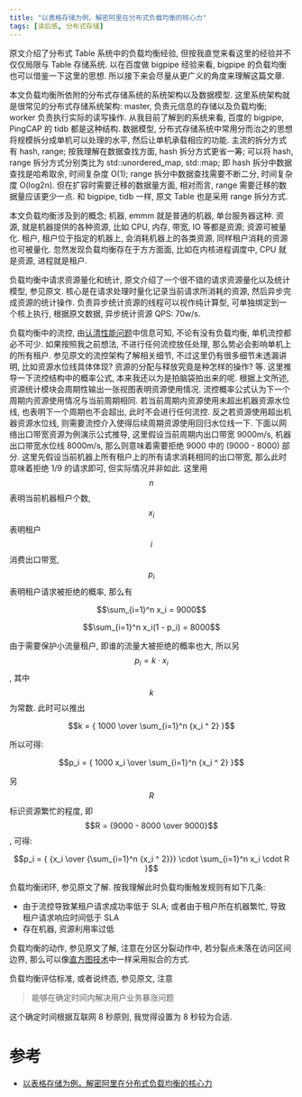 ```yaml
---
title: "以表格存储为例，解密阿里在分布式负载均衡的核心力"
tags: [读后感, 分布式存储]
---
```


原文介绍了分布式 Table 系统中的负载均衡经验, 但按我直觉来看这里的经验并不仅仅局限与 Table 存储系统. 以在百度做 bigpipe 经验来看, bigpipe 的负载均衡也可以借鉴一下这里的思想. 所以接下来会尽量从更广义的角度来理解这篇文章.

本文负载均衡所依附的分布式存储系统的系统架构以及数据模型. 这里系统架构就是很常见的分布式存储系统架构: master, 负责元信息的存储以及负载均衡; worker 负责执行实际的读写操作. 从我目前了解到的系统来看, 百度的 bigpipe, PingCAP 的 tidb 都是这种结构. 数据模型, 分布式存储系统中常用分而治之的思想将规模拆分成单机可以处理的水平, 然后让单机承载相应的功能. 主流的拆分方式有 hash, range; 按我理解在数据查找方面, hash 拆分方式更省一筹; 可以将 hash, range 拆分方式分别类比为 std::unordered_map, std::map; 即 hash 拆分中数据查找是哈希取余, 时间复杂度 O(1); range 拆分中数据查找需要不断二分, 时间复杂度 O(log2n). 但在扩容时需要迁移的数据量方面, 相对而言, range 需要迁移的数据量应该更少一点. 和 bigpipe, tidb 一样, 原文 Table 也是采用 range 拆分方式.

本文负载均衡涉及到的概念; 机器, emmm 就是普通的机器, 单台服务器这种. 资源, 就是机器提供的各种资源, 比如 CPU, 内存, 带宽, IO 等都是资源; 资源可被量化. 租户, 租户位于指定的机器上, 会消耗机器上的各类资源, 同样租户消耗的资源也可被量化. 忽然发现负载均衡存在于方方面面, 比如在内核进程调度中, CPU 就是资源, 进程就是租户.

负载均衡中请求资源量化和统计, 原文介绍了一个很不错的请求资源量化以及统计模型, 参见原文. 核心是在请求处理时量化记录当前请求所消耗的资源, 然后异步完成资源的统计操作. 负责异步统计资源的线程可以视作纯计算型, 可单独绑定到一个核上执行, 根据原文数据, 异步统计资源 QPS: 70w/s.

负载均衡中的流控, 由[认清性能问题]({{site.url}}/2018/09/20/performance/)中信息可知, 不论有没有负载均衡, 单机流控都必不可少. 如果按照我之前想法, 不进行任何流控放任处理, 那么势必会影响单机上的所有租户. 参见原文的流控架构了解相关细节, 不过这里仍有很多细节未透漏讲明, 比如资源水位线具体体现? 资源的分配与释放究竟是种怎样的操作? 等. 这里推导一下流控结构中的概率公式, 本来我还以为是拍脑袋拍出来的呢. 根据上文所述, 资源统计模块会周期性输出一张视图表明资源使用情况. 流控概率公式认为下一个周期内资源使用情况与当前周期相同. 若当前周期内资源使用未超出机器资源水位线, 也表明下一个周期也不会超出, 此时不会进行任何流控. 反之若资源使用超出机器资源水位线, 则需要流控介入使得后续周期资源使用回归水位线一下. 下面以网络出口带宽资源为例演示公式推导, 这里假设当前周期内出口带宽 9000m/s, 机器出口带宽水位线 8000m/s, 那么则意味着需要拒绝 9000 中的 (9000 - 8000) 部分. 这里先假设当前机器上所有租户上的所有请求消耗相同的出口带宽, 那么此时意味着拒绝 1/9 的请求即可, 但实际情况并非如此. 这里用 $$n$$ 表明当前机器租户个数, $$x_i$$ 表明租户 $$i$$ 消费出口带宽, $$p_i$$ 表明租户请求被拒绝的概率, 那么有

$$\sum_{i=1}^n x_i = 9000$$

$$\sum_{i=1}^n x_i(1 - p_i) = 8000$$

由于需要保护小流量租户, 即谁的流量大被拒绝的概率也大, 所以另 $$p_i = k \cdot x_i$$, 其中 $$k$$ 为常数. 此时可以推出

$$k = { 1000 \over \sum_{i=1}^n {x_i ^ 2} }$$

所以可得:

$$p_i = { 1000 x_i \over \sum_{i=1}^n {x_i ^ 2} }$$

另 $$R$$ 标识资源繁忙的程度, 即 $$R = {9000 - 8000 \over 9000}$$, 可得:

$$p_i = { {x_i \over {\sum_{i=1}^n {x_i ^ 2}}} \cdot \sum_{i=1}^n x_i \cdot R  }$$


负载均衡闭环, 参见原文了解. 按我理解此时负载均衡触发规则有如下几条:

-   由于流控导致某租户请求成功率低于 SLA; 或者由于租户所在机器繁忙, 导致租户请求响应时间低于 SLA
-   存在机器, 资源利用率过低

负载均衡的动作, 参见原文了解, 注意在分区分裂动作中, 若分裂点未落在访问区间边界, 那么可以像[直方图技术](https://github.com/facebook/folly/blob/master/folly/stats/Histogram.h)中一样采用拟合的方式.

负载均衡评估标准, 或者说终态, 参见原文, 注意

> 能够在确定时间内解决用户业务暴涨问题

这个确定时间根据互联网 8 秒原则, 我觉得设置为 8 秒较为合适.


# 参考

-   [以表格存储为例，解密阿里在分布式负载均衡的核心力][20180920211752]

[20180920211752]: <https://mp.weixin.qq.com/s/_EgejvRjsvq0iIpDA2Vl0A> "最后修订: 2018 年 4 月 9 日"
